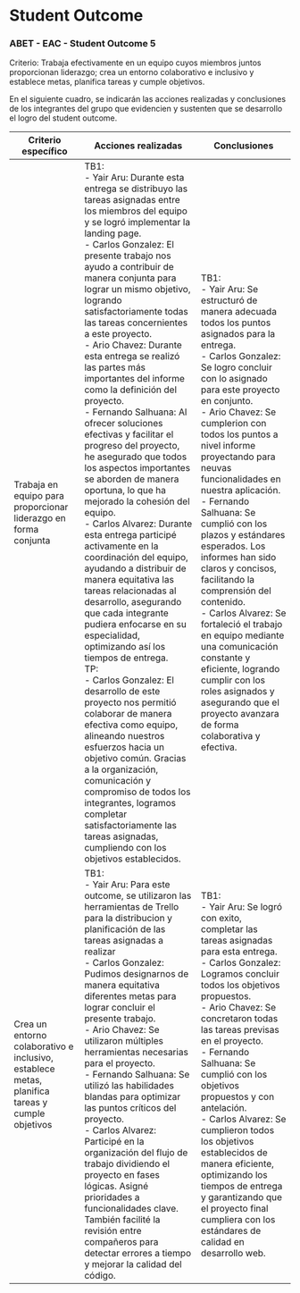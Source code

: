 # Student Outcome

### ABET - EAC - Student Outcome 5

Criterio: Trabaja efectivamente en un equipo cuyos miembros juntos proporcionan liderazgo; crea un entorno colaborativo e inclusivo y establece metas, planifica tareas y cumple objetivos.

En el siguiente cuadro, se indicarán las acciones realizadas y conclusiones
de los integrantes del grupo que evidencien y sustenten que se desarrollo el
logro del student outcome.
<table>
    <thead>
        <tr>
            <th>Criterio específico</th>
            <th>Acciones realizadas</th>
            <th>Conclusiones</th>
        </tr>
    </thead>
    <tbody>
        <tr>
            <td>Trabaja en equipo para proporcionar liderazgo en forma conjunta</td>
            <td>
                TB1: <br/>
                - Yair Aru: Durante esta entrega se distribuyo las tareas asignadas entre los miembros del equipo y se logró implementar la landing page.<br/>
                - Carlos Gonzalez: El presente trabajo nos ayudo a contribuir de manera conjunta para lograr un mismo objetivo, logrando satisfactoriamente todas las tareas concernientes a este proyecto.<br/>
                - Ario Chavez: Durante esta entrega se realizó las partes más importantes del informe como la definición del proyecto. <br/>
                - Fernando Salhuana: Al ofrecer soluciones efectivas y facilitar el progreso del proyecto, he asegurado que todos los aspectos importantes se aborden de manera oportuna, lo que ha mejorado la cohesión del equipo. <br/>
                - Carlos Alvarez: Durante esta entrega participé activamente en la coordinación del equipo, ayudando a distribuir de manera equitativa las tareas relacionadas al desarrollo, asegurando que cada integrante pudiera enfocarse en su especialidad, optimizando así los tiempos de entrega.
                <br/>
            TP: <br/>
                - Carlos Gonzalez: El desarrollo de este proyecto nos permitió colaborar de manera efectiva como equipo, alineando nuestros esfuerzos hacia un objetivo común. Gracias a la organización, comunicación y compromiso de todos los integrantes, logramos completar satisfactoriamente las tareas asignadas, cumpliendo con los objetivos establecidos.<br/>
            </td>
            <td>
                TB1: <br/>
                - Yair Aru: Se estructuró de manera adecuada todos los puntos asignados para la entrega.<br/>
                - Carlos Gonzalez: Se logro concluir con lo asignado para este proyecto en conjunto.<br/>
                - Ario Chavez: Se cumplerion con todos los puntos a nivel informe proyectando para neuvas funcionalidades en nuestra aplicación. <br/>
                - Fernando Salhuana: Se cumplió con los plazos y estándares esperados. Los informes han sido claros y concisos, facilitando la comprensión del contenido.<br/>
                - Carlos Alvarez: Se fortaleció el trabajo en equipo mediante una comunicación constante y eficiente, logrando cumplir con los roles asignados y asegurando que el proyecto avanzara de forma colaborativa y efectiva.
            </td>
        </tr>
        <tr>
            <td>Crea un entorno colaborativo e inclusivo, establece metas, planifica tareas y cumple objetivos</td>
            <td>
                TB1: <br/>
                - Yair Aru: Para este outcome, se utilizaron las herramientas de Trello para la distribucion y planificación de las tareas asignadas a realizar<br/>
                - Carlos Gonzalez: Pudimos designarnos de manera equitativa diferentes metas para lograr concluir el presente trabajo.<br/>
                - Ario Chavez: Se utilizaron múltiples herramientas necesarias para el proyecto. <br/>
                - Fernando Salhuana: Se utilizó las habilidades blandas para optimizar las puntos críticos del proyecto. <br/>
                - Carlos Alvarez: Participé en la organización del flujo de trabajo dividiendo el proyecto en fases lógicas. Asigné prioridades a funcionalidades clave. También facilité la revisión entre compañeros para detectar errores a tiempo y mejorar la calidad del código.
            </td>
            <td>
                TB1: <br/>
                - Yair Aru: Se logró con exito, completar las tareas asignadas para esta entrega.<br/>
                - Carlos Gonzalez: Logramos concluir todos los objetivos propuestos.<br/>
                - Ario Chavez: Se concretaron todas las tareas previsas en el proyecto. <br/>
                - Fernando Salhuana: Se cumplió con los objetivos propuestos y con antelación. <br/>
                - Carlos Alvarez: Se cumplieron todos los objetivos establecidos de manera eficiente, optimizando los tiempos de entrega y garantizando que el proyecto final cumpliera con los estándares de calidad en desarrollo web.
            </td>
        </tr>
    </tbody>
</table>
